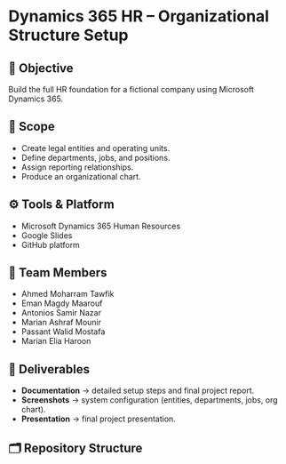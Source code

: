 # Dynamics 365 HR – Organizational Structure Setup  

## 🎯 Objective  
Build the full HR foundation for a fictional company using Microsoft Dynamics 365.  

## 📌 Scope  
- Create legal entities and operating units.  
- Define departments, jobs, and positions.  
- Assign reporting relationships.  
- Produce an organizational chart.  

## ⚙️ Tools & Platform  
- Microsoft Dynamics 365 Human Resources  
- Google Slides
- GitHub platform

## 👥 Team Members  
- Ahmed Moharram Tawfik 
- Eman Magdy Maarouf
- Antonios Samir Nazar
- Marian Ashraf Mounir 
- Passant Walid Mostafa 
- Marian Elia Haroon

## 📎 Deliverables  
- **Documentation** → detailed setup steps and final project report.  
- **Screenshots** → system configuration (entities, departments, jobs, org chart).  
- **Presentation** → final project presentation.  

## 🗂 Repository Structure  
